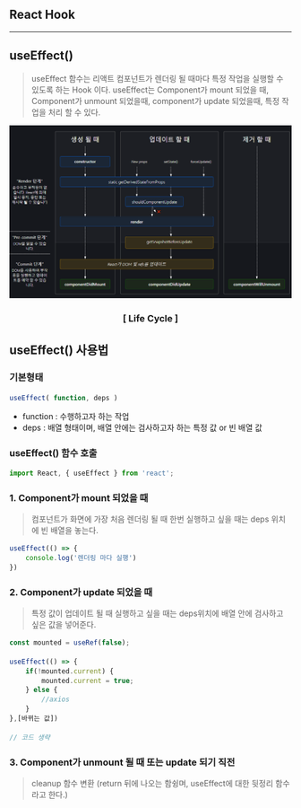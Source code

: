 ## React Hook
---
## useEffect()
>useEffect 함수는 리액트 컴포넌트가 렌더링 될 때마다 특정 작업을 실행할 수 있도록 하는 Hook 이다. useEffect는 Component가 mount 되었을 때, Component가 unmount 되었을때, component가 update 되었을때, 특정 작업을 처리 할 수 있다.

![LifeCycle](/images/ReactLifeCycle.PNG "[ Life Cycle ]")
<h3 style="font-weight:bold; text-align:center;">[ Life Cycle ]</h3>

## useEffect() 사용법
### 기본형태
```javascript
useEffect( function, deps )
```

- function : 수행하고자 하는 작업
- deps : 배열 형태이며, 배열 안에는 검사하고자 하는 특정 값 or 빈 배열 값

### useEffect() 함수 호출
```javascript
import React, { useEffect } from 'react';
```

### 1. Component가 mount 되었을 때
>컴포넌트가 화면에 가장 처음 렌더링 될 때 한번 실행하고 싶을 때는 deps 위치에 빈 배열을 놓는다.
```javascript
useEffect(() => {
    console.log('렌더링 마다 실행')
})
```

### 2. Component가 update 되었을 때
>특정 값이 업데이트 될 때 실행하고 싶을 때는 deps위치에 배열 안에 검사하고 싶은 값을 넣어준다.
```javascript
const mounted = useRef(false);

useEffect(() => {
    if(!mounted.current) {
        mounted.current = true;
    } else {
        //axios
    }
},[바뀌는 값])

// 코드 생략
```

### 3. Component가 unmount 될 때 또는 update 되기 직전
>cleanup 함수 변환 (return 뒤에 나오는 함슁며, useEffect에 대한 뒷정리 함수라고 한다.)